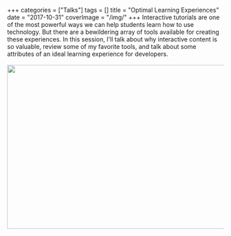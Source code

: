 +++
categories = ["Talks"]
tags = []
title = "Optimal Learning Experiences"
date = "2017-10-31"
coverImage = "/img/"
+++
Interactive tutorials are one of the most powerful ways we can help students learn how to use technology. But there are a bewildering array of tools available for creating these experiences. <!--more-->
In this session, I'll talk about why interactive
content is so valuable, review some of my favorite tools, and talk about some 
attributes of an ideal learning experience for developers. 
<br><br>
<a href="https://bit.ly/mco-learning"><img loading="lazy" src="/img/mco-learning.png" width="640" height="380"></img></a>
